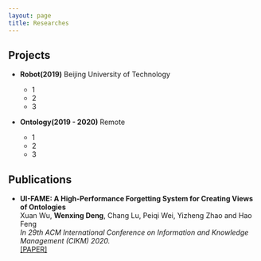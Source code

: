 ```yaml
---
layout: page
title: Researches
---
```

## Projects  

* **Robot(2019)**
  Beijing University of Technology
  * 1  
  * 2  
  * 3  

* **Ontology(2019 - 2020)**
  Remote           
  * 1  
  * 2  
  * 3  

## Publications
* **UI-FAME: A High-Performance Forgetting System for Creating Views of Ontologies**  
  Xuan Wu, **Wenxing Deng**, Chang Lu, Peiqi Wei, Yizheng Zhao and Hao Feng  
  _In 29th ACM International Conference on Information and Knowledge Management (CIKM) 2020._    
  [[PAPER]](/pub/CIKM_2020_paper_2000.pdf)

